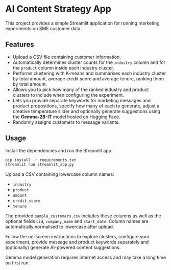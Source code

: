 # AI Content Strategy App

This project provides a simple Streamlit application for running marketing experiments on SME customer data.

## Features

- Upload a CSV file containing customer information.
- Automatically determines cluster counts for the `industry` column and for the `product` column inside each industry cluster.
- Performs clustering with K-means and summarises each industry cluster by total amount, average credit score and average tenure, ranking them by total amount.
- Allows you to pick how many of the ranked industry and product clusters to include when configuring the experiment.
- Lets you provide separate keywords for marketing messages and product propositions, specify how many of each to generate, adjust a creative temperature slider and optionally generate suggestions using the **Gemma-2B-IT** model hosted on Hugging Face.
- Randomly assigns customers to message variants.

## Usage

Install the dependencies and run the Streamlit app:

```bash
pip install -r requirements.txt
streamlit run streamlit_app.py
```

Upload a CSV containing lowercase column names:

- `industry`
- `product`
- `amount`
- `credit_score`
- `tenure`

The provided `sample_customers.csv` includes these columns as well as the
optional fields `cid`, `company_name` and `start_date`. Column names are
automatically normalised to lowercase after upload.

Follow the on-screen instructions to explore clusters, configure your experiment, provide message and product keywords separately and (optionally) generate AI-powered content suggestions.

Gemma model generation requires internet access and may take a long time on first run.
